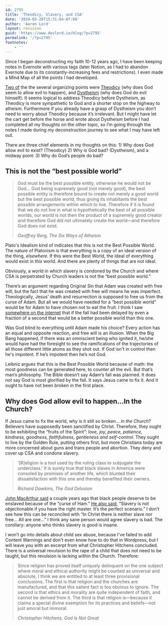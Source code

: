 ```yaml
---
id: 2795
title: 'Theodicy, Slavery, and CSA'
date: '2024-03-20T15:31:04-07:00'
author: 'Aaron Lord'
layout: revision
guid: 'https://www.devlord.io/blog/?p=2795'
permalink: '/?p=2795'
footnotes:
    - ''
---
```


<!-- wp:paragraph -->
<p>Since I began deconstructing my faith 10-12 years ago, I have been keeping notes in Evernote with various tags (later Notion, as I had to abandon Evernote due to its constantly-increasing fees and restrictions). I even made a Mind Map of all the points I had developed.</p>
<!-- /wp:paragraph -->

<!-- wp:paragraph -->
<p><a href="https://www.devlord.io/blog/2024/03/06/dystheism-vs-theodicy/">Two of</a> the the several organizing points were <a href="https://www.devlord.io/blog/2023/10/29/the-odyssey-of-theodicy/">Theodicy</a> (why does God seem to allow evil to happen), and <a href="https://www.devlord.io/blog/2024/03/16/thoughts-on-dystheism-and-the-sacrifice-of-isaac/">Dystheism</a> (why does God do evil himself). It seems logical to address Theodicy before Dystheism, as Theodicy is more sympathetic to God and a shorter stop on the highway to atheism. Furthermore if you already have a grasp of Dystheism you don’t need to worry about Theodicy because it’s irrelevant. But I might have let the cart get before the horse and wrote about Dystheism before I had completed all my thoughts on the other topic, so I’m going through the notes I made during my deconstruction journey to see what I may have left out.</p>
<!-- /wp:paragraph -->

<!-- wp:paragraph -->
<p>There are three chief elements in my thoughts on this: 1) Why does God allow evil to exist? (Theodicy) 2) Why is God bad? (Dystheism), and a midway point: 3) Why do God’s people do bad?</p>
<!-- /wp:paragraph -->

<!-- wp:heading -->
<h2 class="wp-block-heading">This is not the “best possible world”</h2>
<!-- /wp:heading -->

<!-- wp:quote -->
<blockquote class="wp-block-quote"><!-- wp:paragraph -->
<p>God must be the best possible entity, otherwise he would not be God… God being supremely good (not merely good), the best possible entity is therefore bound to create not merely a good world but the best possible world, thus giving its inhabitants the best possible arrangements within which to live. Therefore if it is found that we do not live in what is hypothetically the best of all possible worlds, our world is not then the product of a supremely good creator and therefore God did not ultimately create the world—and therefore God does not exist.</p>
<!-- /wp:paragraph --><cite>Geoffrey Berg, <em>The Six Ways of Atheism</em></cite></blockquote>
<!-- /wp:quote -->

<!-- wp:paragraph -->
<p>Plato's Idealism kind of indicates that this is not the Best Possible World. The nature of Platonism is that everything is a copy of an ideal version of the thing,&nbsp;<em>elsewhere.</em>&nbsp;If this were the Best World, the Ideal of everything would exist in&nbsp;<em>this</em>&nbsp;world. And there are plenty of things that are not ideal.</p>
<!-- /wp:paragraph -->

<!-- wp:paragraph -->
<p>Obviously, a world in which slavery is condoned by the Church and where CSA is perpetrated by Church leaders is not the “best possible world.”</p>
<!-- /wp:paragraph -->

<!-- wp:paragraph -->
<p>There’s an argument regarding Original Sin that Adam was created with free will, but the fact that he was created with free will means he was imperfect. Theologically, Jesus’ death and resurrection is supposed to free us from the curse of Adam. But all we would have needed for a “best possible world” would be for Adam to have chosen not to eat the fruit. I think I saw <a href="https://www.reddit.com/r/askphilosophy/comments/10rfkl8/is_this_an_appropriate_criticism_of_leibnizs_view/">somewhere on the internet</a> that if the fall had been delayed by even a fraction of a second that would be a better possible world than this one.</p>
<!-- /wp:paragraph -->

<!-- wp:paragraph -->
<p>Was God blind to everything until Adam made his choice? Every action has an equal and opposite reaction, and free will is an illusion. When the Big Bang happened, if there was an omniscient being who ignited it, he/she would have had the foresight to see the ramifications of the trajectories of all those different little atoms as they shot out. If God isn't in control then he's impotent. If he’s impotent then he’s not God.</p>
<!-- /wp:paragraph -->

<!-- wp:paragraph -->
<p>Leibniz argues that this is the Best Possible World because of math: the most goodness can be generated here, to counter all the evil. But that’s man’s philosophy. The Bible doesn’t say Adam’s fall was planned. It does not say God is most glorified by the fall. It says Jesus came to fix it. And it ought to have not been broken in the first place.</p>
<!-- /wp:paragraph -->

<!-- wp:heading -->
<h2 class="wp-block-heading">Why does God allow evil to happen…In the Church?</h2>
<!-- /wp:heading -->

<!-- wp:paragraph -->
<p>If Jesus came to fix the world, why is it still so broken… <em>in the Church</em>? Believers have supposedly been sanctified by Christ. Therefore, they ought to be exhibiting the “fruits of the Spirit”: <em>love, joy, peace, patience, kindness, goodness, faithfulness, gentleness and self-control.</em> They ought to live by the Golden Rule, putting others first, but more Christians today are more concerned about guns and trans people and abortion. They deny and cover up CSA and condone slavery.</p>
<!-- /wp:paragraph -->

<!-- wp:quote -->
<blockquote class="wp-block-quote"><!-- wp:paragraph -->
<p>‘[R]eligion is a tool used by the ruling class to subjugate the underclass.’ It is surely true that black slaves in America were consoled by promises of another life, which blunted their dissatisfaction with this one and thereby benefited their owners.</p>
<!-- /wp:paragraph --><cite>Richard Dawkins, <em>The God Delusion</em></cite></blockquote>
<!-- /wp:quote -->

<!-- wp:paragraph -->
<p><a href="https://newsone.com/5047878/john-macarthur-white-pastor-martin-luther-king-jr/">John MacArthur said</a> a couple years ago that black people deserve to be enslaved because of the “curse of Ham.” <a href="https://churchleaders.com/news/472658-john-macarthur-comments-mlk-justin-giboney.html/3">He also said</a>, “Slavery is not objectionable if you have the right master. It’s the perfect scenario.” I don’t see how this can be reconciled with “In Christ there is neither slave nor free… All are one…” I think any sane person would agree slavery is bad. The corollary: anyone who thinks slavery is good is insane.</p>
<!-- /wp:paragraph -->

<!-- wp:paragraph -->
<p>I won’t go into details about child sex abuse, because I've failed to add Content Warnings and don't even know how to do that in Wordpress, but I will leave you with an excerpt from what Christopher Hitchens concluded. There is a universal revulsion to the rape of a child that does not need to be taught, but this revulsion is lacking within the Church. Therefore:</p>
<!-- /wp:paragraph -->

<!-- wp:quote -->
<blockquote class="wp-block-quote"><!-- wp:paragraph -->
<p>Since religion has proved itself uniquely delinquent on the one subject where moral and ethical authority might be counted as universal and absolute, I think we are entitled to at least three provisional conclusions. The first is that religion and the churches are manufactured, and that this salient fact is too obvious to ignore. The second is that ethics and morality are quite independent of faith, and cannot be derived from it. The third is that religion is—because it claims a special divine exemption for its practices and beliefs—not just amoral but immoral.</p>
<!-- /wp:paragraph --><cite>Christopher Hitchens, <em>God Is Not Great</em></cite></blockquote>
<!-- /wp:quote -->